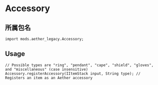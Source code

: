 # Accessory

## 所属包名

```zenscript
import mods.aether_legacy.Accessory;
```
## Usage

```zenscript
// Possible types are "ring", "pendant", "cape", "shield", "gloves", and "miscellaneous" (case insensitive)
Accessory.registerAccessory(IItemStack input, String type); // Registers an item as an Aether accessory
```
